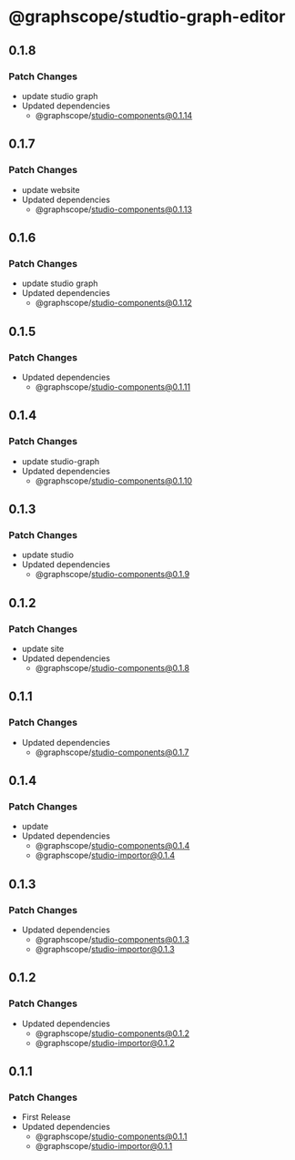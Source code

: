 # @graphscope/studtio-graph-editor

## 0.1.8

### Patch Changes

- update studio graph
- Updated dependencies
  - @graphscope/studio-components@0.1.14

## 0.1.7

### Patch Changes

- update website
- Updated dependencies
  - @graphscope/studio-components@0.1.13

## 0.1.6

### Patch Changes

- update studio graph
- Updated dependencies
  - @graphscope/studio-components@0.1.12

## 0.1.5

### Patch Changes

- Updated dependencies
  - @graphscope/studio-components@0.1.11

## 0.1.4

### Patch Changes

- update studio-graph
- Updated dependencies
  - @graphscope/studio-components@0.1.10

## 0.1.3

### Patch Changes

- update studio
- Updated dependencies
  - @graphscope/studio-components@0.1.9

## 0.1.2

### Patch Changes

- update site
- Updated dependencies
  - @graphscope/studio-components@0.1.8

## 0.1.1

### Patch Changes

- Updated dependencies
  - @graphscope/studio-components@0.1.7

## 0.1.4

### Patch Changes

- update
- Updated dependencies
  - @graphscope/studio-components@0.1.4
  - @graphscope/studio-importor@0.1.4

## 0.1.3

### Patch Changes

- Updated dependencies
  - @graphscope/studio-components@0.1.3
  - @graphscope/studio-importor@0.1.3

## 0.1.2

### Patch Changes

- Updated dependencies
  - @graphscope/studio-components@0.1.2
  - @graphscope/studio-importor@0.1.2

## 0.1.1

### Patch Changes

- First Release
- Updated dependencies
  - @graphscope/studio-components@0.1.1
  - @graphscope/studio-importor@0.1.1
